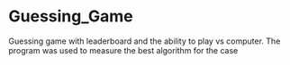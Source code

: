 # Guessing_Game
Guessing game with leaderboard and the ability to play vs computer. The program was used to measure the best algorithm for the case
